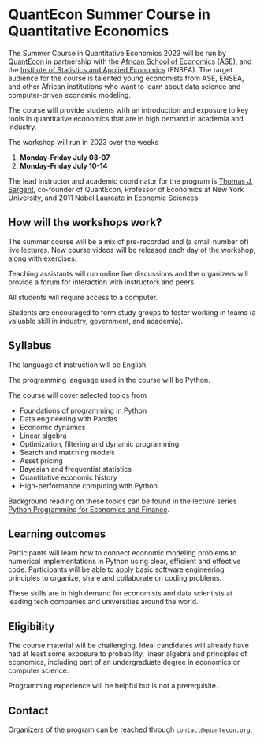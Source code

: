 # QuantEcon Summer Course in Quantitative Economics 

The Summer Course in Quantitative Economics 2023 will be run by
[QuantEcon](https://quantecon.org/) in partnership with the [African School of
Economics](https://africanschoolofeconomics.com/) (ASE), and the [Institute of
Statistics and Applied Economics](https://ensea.ed.ci/) (ENSEA).  The target
audience for the course is talented young economists from ASE, ENSEA, and
other African institutions who want to learn about  data science and
computer-driven economic modeling.  

The course will provide students with an introduction and exposure to key
tools in quantitative economics that are in high demand in academia and
industry.

The workshop will run in 2023 over the weeks

1. **Monday-Friday July 03-07**
2. **Monday-Friday July 10-14**

The lead instructor and academic coordinator for the program is [Thomas J.
Sargent](http://www.tomsargent.com/), co-founder of QuantEcon, Professor of
Economics at New York University, and 2011 Nobel Laureate in Economic
Sciences.


## How will the workshops work? 

The summer course will be a mix of pre-recorded and (a small number of) live
lectures.  New course videos will be released each day of the workshop, along
with exercises.

Teaching assistants will run online live discussions and the organizers will
provide a forum for interaction with instructors and peers.  

All students will require access to a computer.

Students are encouraged to form study groups to foster working in teams (a
valuable skill in industry, government, and academia). 


## Syllabus

The language of instruction will be English.  

The programming language used in the course will be Python.

The course will cover selected topics from 

* Foundations of programming in Python
* Data engineering with Pandas
* Economic dynamics
* Linear algebra
* Optimization, filtering and dynamic programming 
* Search and matching models
* Asset pricing
* Bayesian and frequentist statistics
* Quantitative economic history
* High-performance computing with Python

Background reading on these topics can be found in the lecture
series [Python Programming for Economics and Finance](https://python-programming.quantecon.org/intro.html).



## Learning outcomes

Participants will learn how to connect economic modeling problems to numerical
implementations in Python using clear, efficient and effective code.
Participants will be able to apply basic software engineering principles to
organize, share and collaborate on coding problems.

These skills are in high demand for economists and data scientists at leading
tech companies and universities around the world.

## Eligibility

The course material will be challenging.  Ideal candidates will already have
had at least some exposure to probability, linear algebra and principles of
economics, including part of an undergraduate degree in economics or computer
science.  

Programming experience will be helpful but is not a prerequisite.

## Contact

Organizers of the program can be reached through `contact@quantecon.org`.
